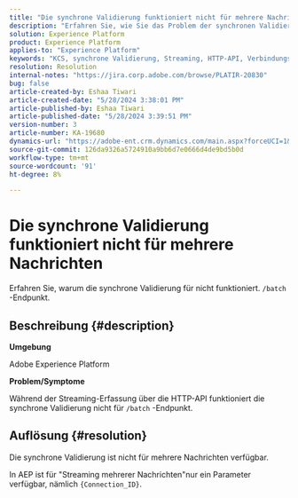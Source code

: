 ```yaml
---
title: "Die synchrone Validierung funktioniert nicht für mehrere Nachrichten."
description: "Erfahren Sie, wie Sie das Problem der synchronen Validierung beheben können, bei dem für mehrere Nachrichten keine synchrone Validierung verfügbar ist."
solution: Experience Platform
product: Experience Platform
applies-to: "Experience Platform"
keywords: "KCS, synchrone Validierung, Streaming, HTTP-API, Verbindungs-ID"
resolution: Resolution
internal-notes: "https://jira.corp.adobe.com/browse/PLATIR-20830"
bug: false
article-created-by: Eshaa Tiwari
article-created-date: "5/28/2024 3:38:01 PM"
article-published-by: Eshaa Tiwari
article-published-date: "5/28/2024 3:39:51 PM"
version-number: 3
article-number: KA-19680
dynamics-url: "https://adobe-ent.crm.dynamics.com/main.aspx?forceUCI=1&pagetype=entityrecord&etn=knowledgearticle&id=7d764741-081d-ef11-840b-6045bd026dc7"
source-git-commit: 126da9326a5724910a9bb6d7e0666d4de9bd5b0d
workflow-type: tm+mt
source-wordcount: '91'
ht-degree: 8%

---
```


# Die synchrone Validierung funktioniert nicht für mehrere Nachrichten


Erfahren Sie, warum die synchrone Validierung für nicht funktioniert. `/batch` -Endpunkt.

## Beschreibung {#description}


<b>Umgebung</b>

Adobe Experience Platform

<b>Problem/Symptome</b>

Während der Streaming-Erfassung über die HTTP-API funktioniert die synchrone Validierung nicht für `/batch` -Endpunkt.


## Auflösung {#resolution}


Die synchrone Validierung ist nicht für mehrere Nachrichten verfügbar.

In AEP ist für &quot;Streaming mehrerer Nachrichten&quot;nur ein Parameter verfügbar, nämlich `{Connection_ID}`.
